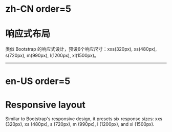 # zh-CN order=5

# 响应式布局

类似 Bootstrap 的响应式设计，预设6个响应尺寸：xxs(320px), xs(480px), s(720px), m(990px), l(1200px), xl(1500px)。

---

# en-US order=5

# Responsive layout

Similar to Bootstrap's responsive design, it presets six response sizes: xxs (320px), xs (480px), s (720px), m (990px), l (1200px), and xl (1500px).
